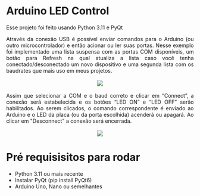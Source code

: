 # Arduino LED Control

Esse projeto foi feito usando Python 3.11 e PyQt


<div align="justify">
Através da conexão USB é possível enviar comandos para o Arduino (ou outro microcontrolador) e então acionar ou ler suas portas. 
Nesse exemplo foi implementado uma lista suspensa com as portas COM disponíveis, um botão para Refresh na qual atualiza a lista caso você tenha conectado/desconectado um novo dispositivo e uma segunda lista com os baudrates que mais uso em meus projetos.
</div>

<br>

<div align="center">
<img src = "https://user-images.githubusercontent.com/93883349/214720158-f7d5c9a4-e401-44c9-a16b-cb7c42a564b4.png"/>
</div>

<br>

<div align="justify">
Assim que selecionar a COM e o baud correto e clicar em “Connect”, a conexão será estabelecida e os botões “LED ON” e “LED OFF” serão habilitados. Ao serem clicados, o comando correspondente é enviado ao Arduino e o LED da placa (ou da porta escolhida) acenderá ou apagará. Ao clicar em "Desconnect" a conexão será encerrada. 
</div>

<br>

<div align="center">
<img src = "https://user-images.githubusercontent.com/93883349/214722250-c37c4ec6-5826-4322-a08e-d27267d7a8cb.png"/>
</div>

# Pré requisisitos para rodar

* Python 3.11 ou mais recente
* Instalar PyQt (pip install PyQt6)
* Arduino Uno, Nano ou semelhantes
